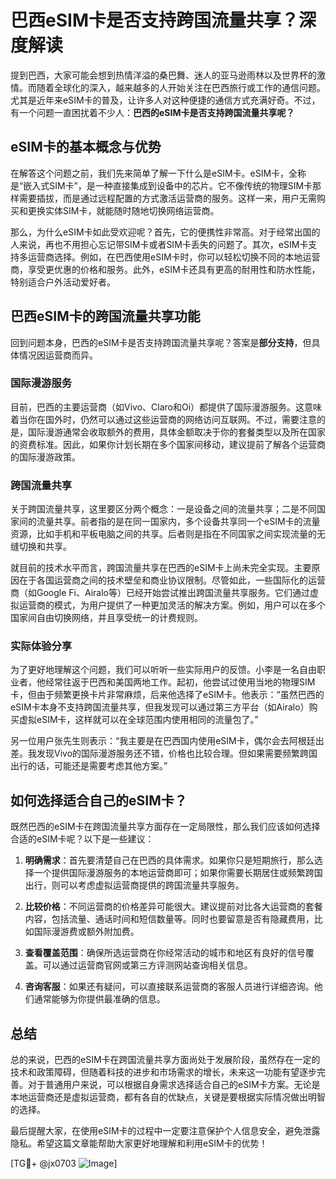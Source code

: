 # 巴西eSIM卡是否支持跨国流量共享？深度解读

提到巴西，大家可能会想到热情洋溢的桑巴舞、迷人的亚马逊雨林以及世界杯的激情。而随着全球化的深入，越来越多的人开始关注在巴西旅行或工作的通信问题。尤其是近年来eSIM卡的普及，让许多人对这种便捷的通信方式充满好奇。不过，有一个问题一直困扰着不少人：**巴西的eSIM卡是否支持跨国流量共享呢？**

## eSIM卡的基本概念与优势

在解答这个问题之前，我们先来简单了解一下什么是eSIM卡。eSIM卡，全称是“嵌入式SIM卡”，是一种直接集成到设备中的芯片。它不像传统的物理SIM卡那样需要插拔，而是通过远程配置的方式激活运营商的服务。这样一来，用户无需购买和更换实体SIM卡，就能随时随地切换网络运营商。

那么，为什么eSIM卡如此受欢迎呢？首先，它的便携性非常高。对于经常出国的人来说，再也不用担心忘记带SIM卡或者SIM卡丢失的问题了。其次，eSIM卡支持多运营商选择。例如，在巴西使用eSIM卡时，你可以轻松切换不同的本地运营商，享受更优惠的价格和服务。此外，eSIM卡还具有更高的耐用性和防水性能，特别适合户外活动爱好者。

## 巴西eSIM卡的跨国流量共享功能

回到问题本身，巴西的eSIM卡是否支持跨国流量共享呢？答案是**部分支持**，但具体情况因运营商而异。

### 国际漫游服务

目前，巴西的主要运营商（如Vivo、Claro和Oi）都提供了国际漫游服务。这意味着当你在国外时，仍然可以通过这些运营商的网络访问互联网。不过，需要注意的是，国际漫游通常会收取额外的费用，具体金额取决于你的套餐类型以及所在国家的资费标准。因此，如果你计划长期在多个国家间移动，建议提前了解各个运营商的国际漫游政策。

### 跨国流量共享

关于跨国流量共享，这里要区分两个概念：一是设备之间的流量共享；二是不同国家间的流量共享。前者指的是在同一国家内，多个设备共享同一个eSIM卡的流量资源，比如手机和平板电脑之间的共享。后者则是指在不同国家之间实现流量的无缝切换和共享。

就目前的技术水平而言，跨国流量共享在巴西的eSIM卡上尚未完全实现。主要原因在于各国运营商之间的技术壁垒和商业协议限制。尽管如此，一些国际化的运营商（如Google Fi、Airalo等）已经开始尝试推出跨国流量共享服务。它们通过虚拟运营商的模式，为用户提供了一种更加灵活的解决方案。例如，用户可以在多个国家间自由切换网络，并且享受统一的计费规则。

### 实际体验分享

为了更好地理解这个问题，我们可以听听一些实际用户的反馈。小李是一名自由职业者，他经常往返于巴西和美国两地工作。起初，他尝试过使用当地的物理SIM卡，但由于频繁更换卡片非常麻烦，后来他选择了eSIM卡。他表示：“虽然巴西的eSIM卡本身不支持跨国流量共享，但我发现可以通过第三方平台（如Airalo）购买虚拟eSIM卡，这样就可以在全球范围内使用相同的流量包了。”

另一位用户张先生则表示：“我主要是在巴西国内使用eSIM卡，偶尔会去阿根廷出差。我发现Vivo的国际漫游服务还不错，价格也比较合理。但如果需要频繁跨国出行的话，可能还是需要考虑其他方案。”

## 如何选择适合自己的eSIM卡？

既然巴西的eSIM卡在跨国流量共享方面存在一定局限性，那么我们应该如何选择合适的eSIM卡呢？以下是一些建议：

1. **明确需求**：首先要清楚自己在巴西的具体需求。如果你只是短期旅行，那么选择一个提供国际漫游服务的本地运营商即可；如果你需要长期居住或频繁跨国出行，则可以考虑虚拟运营商提供的跨国流量共享服务。

2. **比较价格**：不同运营商的价格差异可能很大。建议提前对比各大运营商的套餐内容，包括流量、通话时间和短信数量等。同时也要留意是否有隐藏费用，比如国际漫游费或额外附加费。

3. **查看覆盖范围**：确保所选运营商在你经常活动的城市和地区有良好的信号覆盖。可以通过运营商官网或第三方评测网站查询相关信息。

4. **咨询客服**：如果还有疑问，可以直接联系运营商的客服人员进行详细咨询。他们通常能够为你提供最准确的信息。

## 总结

总的来说，巴西的eSIM卡在跨国流量共享方面尚处于发展阶段，虽然存在一定的技术和政策障碍，但随着科技的进步和市场需求的增长，未来这一功能有望逐步完善。对于普通用户来说，可以根据自身需求选择适合自己的eSIM卡方案。无论是本地运营商还是虚拟运营商，都有各自的优缺点，关键是要根据实际情况做出明智的选择。

最后提醒大家，在使用eSIM卡的过程中一定要注意保护个人信息安全，避免泄露隐私。希望这篇文章能帮助大家更好地理解和利用eSIM卡的优势！

[TG💪+ @jx0703 ![Image](https://github.com/user-attachments/assets/dbca1d08-cadb-493c-b0ec-ad6f7a83f270)]